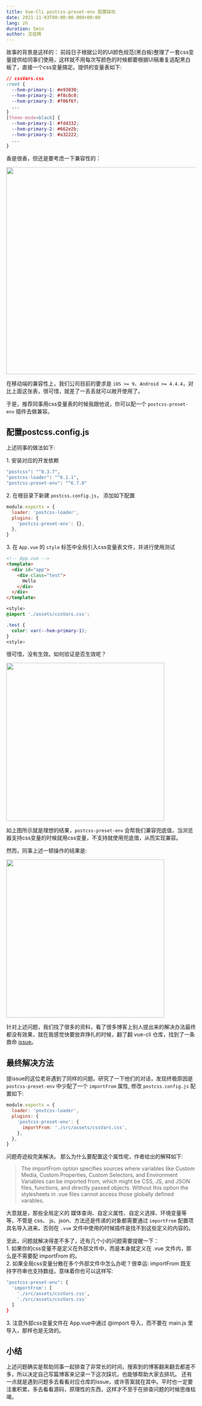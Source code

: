 ```yaml
---
title: Vue-Cli postcss-preset-env 配置踩坑
date: 2021-11-03T00:00:00.000+00:00
lang: zh
duration: 5min
author: 沈佳棋
---
```


故事的背景是这样的：
前段日子根据公司的UI颜色规范(黑白板)整理了一套css变量提供给同事们使用，这样就不用每次写颜色的时候都要根据UI稿重复适配黑白板了，直接一个css变量搞定。提供的变量表如下:

```css
// cssVars.css
:root {
  --hxm-primary-1: #e93030;
  --hxm-primary-2: #f8c0c0;
  --hxm-primary-3: #f06f6f;
  ...
}
[theme-mode=black] {
  --hxm-primary-1: #fd4332;
  --hxm-primary-2: #662e2b;
  --hxm-primary-3: #a32222;
  ...
}
```

香是很香，但还是要考虑一下兼容性的：

<img src="/img1.webp" width="550"/>

在移动端的兼容性上，我们公司目前的要求是 `iOS >= 9`、`Android >= 4.4.4`，对比上面这张表，很可惜，就差了一丢丢就可以敞开使用了。

于是，推荐同事用css变量表的时候我跟他说，你可以配一个 `postcss-preset-env` 插件去做兼容。

## 配置postcss.config.js

上述同事的做法如下:

1.&nbsp;安装对应的开发依赖
```bash
"postcss": "^8.3.7",
"postcss-loader": "^6.1.1",
"postcss-preset-env": "^6.7.0"
```

2.&nbsp;在根目录下新建 `postcss.config.js`， 添加如下配置
```js
module.exports = {
  loader: 'postcss-loader',
  plugins: {
    'postcss-preset-env': {},
  },
}
```

3.&nbsp;在 `App.vue` 的 `style` 标签中全局引入css变量表文件，并进行使用测试
```html
<!-- App.vue -->
<template>
  <div id="app">
    <div class="test">
      Hello
    </div>
  </div>
</template>
```
```css
<style>
@import './assets/cssVars.css';

.test {
  color: var(--hxm-primary-1);
}
<style>
```

很可惜，没有生效。如何验证是否生效呢？

<img src="/img2.webp" width="420" />

如上图所示就是理想的结果，`postcss-preset-env` 会帮我们兼容兜底值，当浏览器支持css变量的时候就用css变量，不支持就使用兜底值，从而实现兼容。

然而，同事上述一顿操作的结果是:

<img src="/img3.webp" width="420" />

针对上述问题，我们找了很多的资料，看了很多博客上别人提出来的解决办法最终都没有效果，就在我感觉快要放弃挣扎的时候，翻了翻 vue-cli 仓库，找到了一条救命 [issue](https://github.com/vuejs/vue-cli/issues/4399)。

## 最终解决方法

提issue的这位老哥遇到了同样的问题。研究了一下他们的对话，发现终极原因是 `postcss-preset-env` 中少配了一个 `importFrom` 属性, 修改 `postcss.config.js` 配置如下:
```js
module.exports = {
  loader: 'postcss-loader',
  plugins: {
    'postcss-preset-env': {
      importFrom: './src/assets/cssVars.css',
    },
  },
}
```

问题奇迹般完美解决。 那么为什么要配置这个属性呢，作者给出的解释如下:
>The importFrom option specifies sources where variables like Custom Media, Custom Properties, Custom Selectors, and Environment Variables can be imported from, which might be CSS, JS, and JSON files, functions, and directly passed objects. Without this option the stylesheets in .vue files cannot access those globally defined varables.

大意就是，那些全局定义的 媒体查询、自定义属性、自定义选择、环境变量等等，不管是 css、 js、json、方法还是传递的对象都需要通过 `importFrom` 配置项具名导入进来。否则在 `.vue` 文件中使用的时候插件是找不到这些定义的内容的。

至此，问题就解决得差不多了，还有几个小的问题需要提醒一下：  
1.&nbsp;如果你的css变量不是定义在外部文件中，而是本身就定义在 .vue 文件内，那么是不需要配 importFrom 的。  
2.&nbsp;如果全局css变量分散在多个外部文件中怎么办呢？很幸运: importFrom 既支持字符串也支持数组，意味着你也可以这样写:
```bash
"postcss-preset-env": {
  'importFrom': [
    './src/assets/cssVars.css',
    './src/assets/cssVars.css'
  ]
}
```
3.&nbsp;注意外部css变量文件在 App.vue中通过 @import 导入，而不要在 main.js 里导入，那样也是无效的。

## 小结

上述问题确实是帮助同事一起排查了非常长的时间，搜索到的博客翻来翻去都差不多，所以决定自己写篇博客来记录一下这次踩坑，也能够帮助大家去排坑。
还有一点就是遇到问题多去看看对应仓库的issue，或许答案就在其中。平时也一定要注重积累，多去看看源码，原理性的东西，这样才不至于在排查问题的时候思维枯竭。
